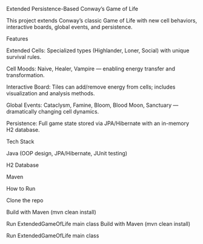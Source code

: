 Extended Persistence-Based Conway’s Game of Life

This project extends Conway’s classic Game of Life
 with new cell behaviors, interactive boards, global events, and persistence.

Features

Extended Cells: Specialized types (Highlander, Loner, Social) with unique survival rules.

Cell Moods: Naive, Healer, Vampire — enabling energy transfer and transformation.

Interactive Board: Tiles can add/remove energy from cells; includes visualization and analysis methods.

Global Events: Cataclysm, Famine, Bloom, Blood Moon, Sanctuary — dramatically changing cell dynamics.

Persistence: Full game state stored via JPA/Hibernate with an in-memory H2 database.

Tech Stack

Java (OOP design, JPA/Hibernate, JUnit testing)

H2 Database

Maven

How to Run

Clone the repo

Build with Maven (mvn clean install)

Run ExtendedGameOfLife main class
Build with Maven (mvn clean install)

Run ExtendedGameOfLife main class
